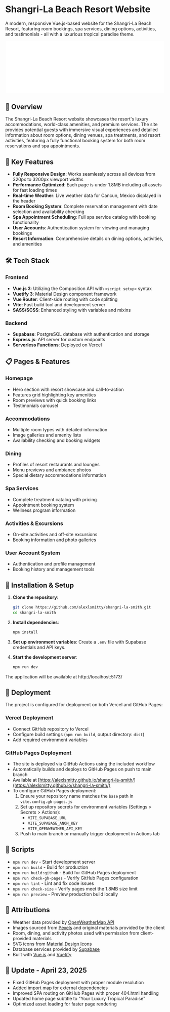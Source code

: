 # Shangri-La Beach Resort Website

A modern, responsive Vue.js-based website for the Shangri-La Beach Resort, featuring room bookings, spa services, dining options, activities, and testimonials - all with a luxurious tropical paradise theme.

<p align="center">
  <img src="./public/shangri-la-logo.svg" alt="Shangri-La Beach Resort" width="500">
</p>

## 🌴 Overview

The Shangri-La Beach Resort website showcases the resort's luxury accommodations, world-class amenities, and premium services. The site provides potential guests with immersive visual experiences and detailed information about room options, dining venues, spa treatments, and resort activities, featuring a fully functional booking system for both room reservations and spa appointments.

## 🚀 Key Features

- **Fully Responsive Design**: Works seamlessly across all devices from 320px to 3200px viewport widths
- **Performance Optimized**: Each page is under 1.8MB including all assets for fast loading times
- **Real-time Weather**: Live weather data for Cancun, Mexico displayed in the header
- **Room Booking System**: Complete reservation management with date selection and availability checking
- **Spa Appointment Scheduling**: Full spa service catalog with booking functionality
- **User Accounts**: Authentication system for viewing and managing bookings
- **Resort Information**: Comprehensive details on dining options, activities, and amenities

## 🛠️ Tech Stack

### Frontend
- **Vue.js 3**: Utilizing the Composition API with `<script setup>` syntax
- **Vuetify 3**: Material Design component framework
- **Vue Router**: Client-side routing with code splitting
- **Vite**: Fast build tool and development server
- **SASS/SCSS**: Enhanced styling with variables and mixins

### Backend
- **Supabase**: PostgreSQL database with authentication and storage
- **Express.js**: API server for custom endpoints
- **Serverless Functions**: Deployed on Vercel

## 📋 Pages & Features

### Homepage
- Hero section with resort showcase and call-to-action
- Features grid highlighting key amenities
- Room previews with quick booking links
- Testimonials carousel

### Accommodations
- Multiple room types with detailed information
- Image galleries and amenity lists
- Availability checking and booking widgets

### Dining
- Profiles of resort restaurants and lounges
- Menu previews and ambiance photos
- Special dietary accommodations information

### Spa Services
- Complete treatment catalog with pricing
- Appointment booking system
- Wellness program information

### Activities & Excursions
- On-site activities and off-site excursions
- Booking information and photo galleries

### User Account System
- Authentication and profile management
- Booking history and management tools

## 🔧 Installation & Setup

1. **Clone the repository**:
   ```bash
   git clone https://github.com/alexlsmitty/shangri-la-smith.git
   cd shangri-la-smith
   ```

2. **Install dependencies**:
   ```bash
   npm install
   ```

3. **Set up environment variables**:
   Create a `.env` file with Supabase credentials and API keys.

4. **Start the development server**:
   ```bash
   npm run dev
   ```

The application will be available at http://localhost:5173/

## 🚀 Deployment

The project is configured for deployment on both Vercel and GitHub Pages:

### Vercel Deployment
- Connect GitHub repository to Vercel
- Configure build settings (`npm run build`, output directory: `dist`)
- Add required environment variables

### GitHub Pages Deployment
- The site is deployed via GitHub Actions using the included workflow
- Automatically builds and deploys to GitHub Pages on push to main branch
- Available at [https://alexlsmitty.github.io/shangri-la-smith/](https://alexlsmitty.github.io/shangri-la-smith/)
- To configure GitHub Pages deployment:
  1. Ensure your repository name matches the `base` path in `vite.config.gh-pages.js`
  2. Set up repository secrets for environment variables (Settings > Secrets > Actions):
     - `VITE_SUPABASE_URL`
     - `VITE_SUPABASE_ANON_KEY`
     - `VITE_OPENWEATHER_API_KEY`
  3. Push to main branch or manually trigger deployment in Actions tab

## 📄 Scripts

- `npm run dev` - Start development server
- `npm run build` - Build for production
- `npm run build:github` - Build for GitHub Pages deployment
- `npm run check-gh-pages` - Verify GitHub Pages configuration
- `npm run lint` - Lint and fix code issues
- `npm run check-size` - Verify pages meet the 1.8MB size limit
- `npm run preview` - Preview production build locally

## 🙏 Attributions

- Weather data provided by [OpenWeatherMap API](https://openweathermap.org/api)
- Images sourced from [Pexels](https://www.pexels.com/) and original materials provided by the client
- Room, dining, and activity photos used with permission from client-provided materials
- SVG icons from [Material Design Icons](https://materialdesignicons.com/)
- Database services provided by [Supabase](https://supabase.com)
- Built with [Vue.js](https://vuejs.org/) and [Vuetify](https://vuetifyjs.com/)

## 🔄 Update - April 23, 2025

- Fixed GitHub Pages deployment with proper module resolution
- Added import map for external dependencies
- Improved SPA routing on GitHub Pages with proper 404.html handling
- Updated home page subtitle to "Your Luxury Tropical Paradise"
- Optimized asset loading for faster page rendering
